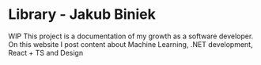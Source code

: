 # Library - Jakub Biniek

WIP This project is a documentation of my growth as a software developer.
On this website I post content about Machine Learning, .NET development, React + TS and Design 
